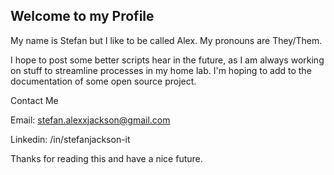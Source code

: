 ## Welcome to my Profile
My name is Stefan but I like to be called Alex. My pronouns are They/Them.

I hope to post some better scripts hear in the future, as I am always working on stuff to streamline processes in my home lab. 
I'm hoping to add to the documentation of some open source project.

Contact Me

Email: stefan.alexxjackson@gmail.com

Linkedin: /in/stefanjackson-it

Thanks for reading this and have a nice future. 
